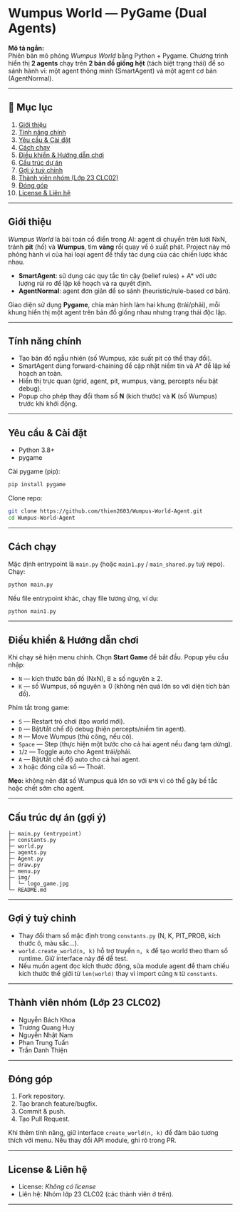 # Wumpus World — PyGame (Dual Agents)

**Mô tả ngắn:**  
Phiên bản mô phỏng *Wumpus World* bằng Python + Pygame. Chương trình hiển thị **2 agents** chạy trên **2 bản đồ giống hệt** (tách biệt trạng thái) để so sánh hành vi: một agent thông minh (SmartAgent) và một agent cơ bản (AgentNormal).

---

## 📌 Mục lục
1. [Giới thiệu](#giới-thiệu)  
2. [Tính năng chính](#tính-năng-chính)  
3. [Yêu cầu & Cài đặt](#yêu-cầu--cài-đặt)  
4. [Cách chạy](#cách-chạy)  
5. [Điều khiển & Hướng dẫn chơi](#điều-khiển--hướng-dẫn-chơi)  
6. [Cấu trúc dự án](#cấu-trúc-dự-án)  
7. [Gợi ý tuỳ chỉnh](#gợi-ý-tuỳ-chỉnh)  
8. [Thành viên nhóm (Lớp 23 CLC02)](#thành-viên-nhóm-lớp-23-clc02)  
9. [Đóng góp](#đóng-góp)  
10. [License & Liên hệ](#license--liên-hệ)

---

## Giới thiệu
*Wumpus World* là bài toán cổ điển trong AI: agent di chuyển trên lưới NxN, tránh **pit** (hố) và **Wumpus**, tìm **vàng** rồi quay về ô xuất phát. Project này mô phỏng hành vi của hai loại agent để thấy tác dụng của các chiến lược khác nhau.

- **SmartAgent**: sử dụng các quy tắc tin cậy (belief rules) + A* với ước lượng rủi ro để lập kế hoạch và ra quyết định.  
- **AgentNormal**: agent đơn giản để so sánh (heuristic/rule-based cơ bản).

Giao diện sử dụng **Pygame**, chia màn hình làm hai khung (trái/phải), mỗi khung hiển thị một agent trên bản đồ giống nhau nhưng trạng thái độc lập.

---

## Tính năng chính
- Tạo bản đồ ngẫu nhiên (số Wumpus, xác suất pit có thể thay đổi).  
- SmartAgent dùng forward-chaining để cập nhật niềm tin và A* để lập kế hoạch an toàn.  
- Hiển thị trực quan (grid, agent, pit, wumpus, vàng, percepts nếu bật debug).  
- Popup cho phép thay đổi tham số **N** (kích thước) và **K** (số Wumpus) trước khi khởi động.

---

## Yêu cầu & Cài đặt
- Python 3.8+
- pygame

Cài pygame (pip):
```bash
pip install pygame
```

Clone repo:
```bash
git clone https://github.com/thien2603/Wumpus-World-Agent.git
cd Wumpus-World-Agent
```

---

## Cách chạy
Mặc định entrypoint là `main.py` (hoặc `main1.py` / `main_shared.py` tuỳ repo). Chạy:
```bash
python main.py
```

Nếu file entrypoint khác, chạy file tương ứng, ví dụ:
```bash
python main1.py
```

---

## Điều khiển & Hướng dẫn chơi
Khi chạy sẽ hiện menu chính. Chọn **Start Game** để bắt đầu. Popup yêu cầu nhập:
- `N` — kích thước bản đồ (NxN), 8 ≥ số nguyên ≥ 2.  
- `K` — số Wumpus, số nguyên ≥ 0 (không nên quá lớn so với diện tích bản đồ).

Phím tắt trong game:
- `S` — Restart trò chơi (tạo world mới).  
- `D` — Bật/tắt chế độ debug (hiện percepts/niềm tin agent).  
- `M` — Move Wumpus (thủ công, nếu có).  
- `Space` — Step (thực hiện một bước cho cả hai agent nếu đang tạm dừng).  
- `1`/`2` — Toggle auto cho Agent trái/phải.  
- `A` — Bật/tắt chế độ auto cho cả hai agent.  
- `X` hoặc đóng cửa sổ — Thoát.

**Mẹo:** không nên đặt số Wumpus quá lớn so với `N*N` vì có thể gây bế tắc hoặc chết sớm cho agent.

---

## Cấu trúc dự án (gợi ý)
```
├─ main.py (entrypoint)
├─ constants.py
├─ world.py
├─ agents.py
├─ Agent.py
├─ draw.py
├─ menu.py
├─ img/
│  └─ logo_game.jpg
└─ README.md
```

---

## Gợi ý tuỳ chỉnh
- Thay đổi tham số mặc định trong `constants.py` (N, K, PIT_PROB, kích thước ô, màu sắc...).  
- `world.create_world(n, k)` hỗ trợ truyền `n, k` để tạo world theo tham số runtime. Giữ interface này để dễ test.  
- Nếu muốn agent đọc kích thước động, sửa module agent để tham chiếu kích thước thế giới từ `len(world)` thay vì import cứng `N` từ `constants`.

---

## Thành viên nhóm (Lớp 23 CLC02)
- Nguyễn Bách Khoa  
- Trương Quang Huy  
- Nguyễn Nhật Nam  
- Phan Trung Tuấn  
- Trần Danh Thiện

---

## Đóng góp
1. Fork repository.  
2. Tạo branch feature/bugfix.  
3. Commit & push.  
4. Tạo Pull Request.

Khi thêm tính năng, giữ interface `create_world(n, k)` để đảm bảo tương thích với menu. Nếu thay đổi API module, ghi rõ trong PR.

---

## License & Liên hệ
- License: *Không có license*
- Liên hệ: Nhóm lớp 23 CLC02 (các thành viên ở trên).

---
